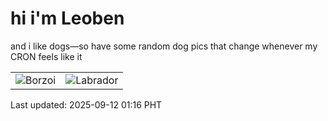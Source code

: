 # hi i'm Leoben

and i like dogs—so have some random dog pics that change whenever my CRON feels like it

|  |  |
|--------|----------|
| ![Borzoi](https://random-dog-vercel.vercel.app/api/random-borzoi?v=1757610963) | ![Labrador](https://random-dog-vercel.vercel.app/api/random-labrador?v=1757610963) |

Last updated: 2025-09-12 01:16 PHT
